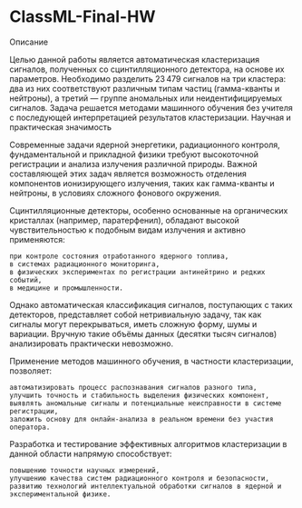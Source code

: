 # ClassML-Final-HW


Описание

Целью данной работы является автоматическая кластеризация сигналов, полученных со сцинтилляционного детектора, на основе их параметров. Необходимо разделить 23 479 сигналов на три кластера: два из них соответствуют различным типам частиц (гамма-кванты и нейтроны), а третий — группе аномальных или неидентифицируемых сигналов.
Задача решается методами машинного обучения без учителя с последующей интерпретацией результатов кластеризации.
Научная и практическая значимость

Современные задачи ядерной энергетики, радиационного контроля, фундаментальной и прикладной физики требуют высокоточной регистрации и анализа излучения различной природы. Важной составляющей этих задач является возможность отделения компонентов ионизирующего излучения, таких как гамма-кванты и нейтроны, в условиях сложного фонового окружения.

Сцинтилляционные детекторы, особенно основанные на органических кристаллах (например, паратерфенил), обладают высокой чувствительностью к подобным видам излучения и активно применяются:

    при контроле состояния отработанного ядерного топлива,
    в системах радиационного мониторинга,
    в физических экспериментах по регистрации антинейтрино и редких событий,
    в медицине и промышленности.

Однако автоматическая классификация сигналов, поступающих с таких детекторов, представляет собой нетривиальную задачу, так как сигналы могут перекрываться, иметь сложную форму, шумы и вариации. Вручную такие объёмы данных (десятки тысяч сигналов) анализировать практически невозможно.

Применение методов машинного обучения, в частности кластеризации, позволяет:

    автоматизировать процесс распознавания сигналов разного типа,
    улучшить точность и стабильность выделения физических компонент,
    выявлять аномальные сигналы и потенциальные неисправности в системе регистрации,
    заложить основу для онлайн-анализа в реальном времени без участия оператора.

Разработка и тестирование эффективных алгоритмов кластеризации в данной области напрямую способствует:

    повышению точности научных измерений,
    улучшению качества систем радиационного контроля и безопасности,
    развитию технологий интеллектуальной обработки сигналов в ядерной и экспериментальной физике.

